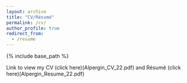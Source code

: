```yaml
---
layout: archive
title: "CV/Résumé"
permalink: /cv/
author_profile: true
redirect_from:
  - /resume
---
```


{% include base_path %}

Link to view my CV (click here)(Alpergin_CV_22.pdf) and Résumé (click here)(Alpergin_Resume_22.pdf)
